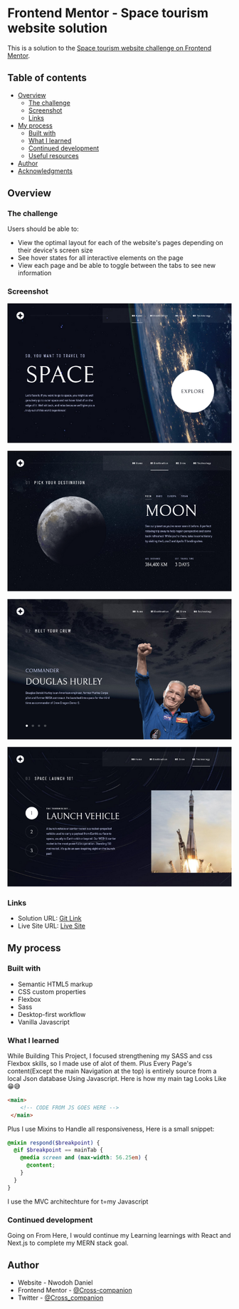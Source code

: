 # Frontend Mentor - Space tourism website solution

This is a solution to the [Space tourism website challenge on Frontend Mentor](https://www.frontendmentor.io/challenges/space-tourism-multipage-website-gRWj1URZ3).
## Table of contents

- [Overview](#overview)
  - [The challenge](#the-challenge)
  - [Screenshot](#screenshot)
  - [Links](#links)
- [My process](#my-process)
  - [Built with](#built-with)
  - [What I learned](#what-i-learned)
  - [Continued development](#continued-development)
  - [Useful resources](#useful-resources)
- [Author](#author)
- [Acknowledgments](#acknowledgments)

## Overview

### The challenge

Users should be able to:

- View the optimal layout for each of the website's pages depending on their device's screen size
- See hover states for all interactive elements on the page
- View each page and be able to toggle between the tabs to see new information

### Screenshot

![Home Page](./screenshots/home.png)

![Destinations Page](./screenshots/destination.png)

![Crew Page](./screenshots/crew.png)

![Vehicles Page](./screenshots/vehicle.png)

### Links

- Solution URL: [Git Link](https://github.com/Cross-companion/space-tourism-app)
- Live Site URL: [Live Site](https://space-tourism-app-omega.vercel.app)

## My process

### Built with

- Semantic HTML5 markup
- CSS custom properties
- Flexbox
- Sass
- Desktop-first workflow
- Vanilla Javascript

### What I learned
While Building This Project, I focused strengthening my SASS and css Flexbox skills, so I made use of alot of them. Plus Every Page's content(Except the main Navigation at the top) is entirely source from a local Json database Using Javascript. Here is how my main tag Looks Like😁😅

```html
<main>
    <!-- CODE FROM JS GOES HERE -->
 </main>
```
Plus I use Mixins to Handle all responsiveness, Here is a small snippet:
```scss
@mixin respond($breakpoint) {
  @if $breakpoint == mainTab {
    @media screen and (max-width: 56.25em) {
      @content;
    }
  }
}
```
I use the MVC architechture for t=my Javascript

### Continued development

Going on From Here, I would continue my Learning learnings with React and Next.js to complete my MERN stack goal. 


## Author

- Website - Nwodoh Daniel
- Frontend Mentor - [@Cross-companion](https://www.frontendmentor.io/profile/Cross-companion)
- Twitter - [@Cross_companion](https://www.twitter.com/Cross_companion)

